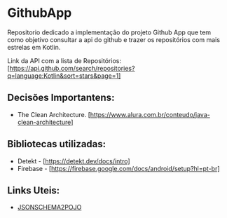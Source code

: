 # GithubApp

Repositorio dedicado a implementação do projeto Github App que tem como objetivo consultar a api do github e trazer os repositórios com mais estrelas em Kotlin.

Link da API com a lista de Repositórios: [https://api.github.com/search/repositories?q=language:Kotlin&sort=stars&page=1]

## Decisões Importantens: 

- The Clean Architecture. [https://www.alura.com.br/conteudo/java-clean-architecture]



## Bibliotecas utilizadas:

- Detekt - [https://detekt.dev/docs/intro]
- Firebase - [https://firebase.google.com/docs/android/setup?hl=pt-br]



## Links Uteis:

- [JSONSCHEMA2POJO](https://www.jsonschema2pojo.org/)

